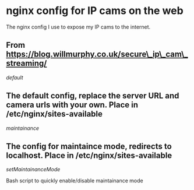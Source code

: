 # nginx config for IP cams on the web
The nginx config I use to expose my IP cams to the internet.

From  https://blog.willmurphy.co.uk/secure\_ip\_cam\_streaming/
---
*default* 

The default config, replace the server URL and camera urls with your own. Place in /etc/nginx/sites-available
---
*maintainance*

The config for maintaince mode, redirects to localhost. Place in /etc/nginx/sites-available
---
*setMaintainanceMode*

Bash script to quickly enable/disable maintainance mode
